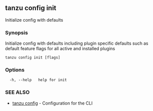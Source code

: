 ## tanzu config init

Initialize config with defaults

### Synopsis

Initialize config with defaults including plugin specific defaults such as default feature flags for all active and installed plugins

```
tanzu config init [flags]
```

### Options

```
  -h, --help   help for init
```

### SEE ALSO

* [tanzu config](tanzu_config.md)	 - Configuration for the CLI

